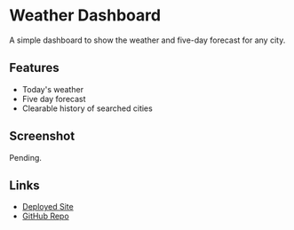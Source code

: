 # Weather Dashboard
A simple dashboard to show the weather and five-day forecast for any city.

## Features
- Today's weather
- Five day forecast
- Clearable history of searched cities

## Screenshot
Pending.

## Links
- [Deployed Site](https://ckboytgt.github.io/weather-dashboard/)
- [GitHub Repo](https://github.com/CKBoytGT/weather-dashboard)
